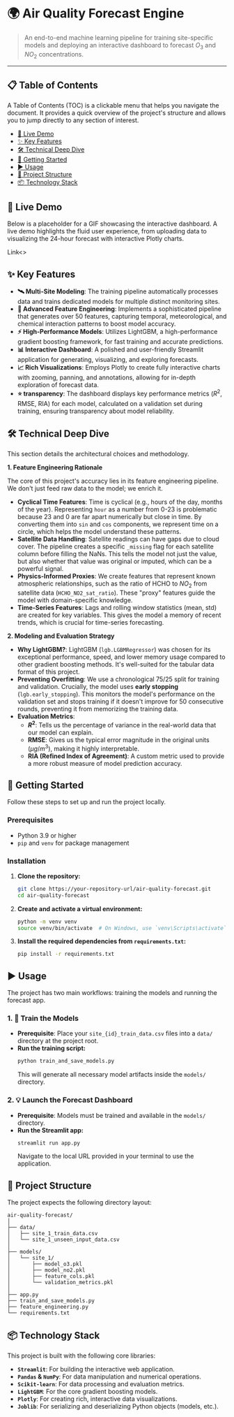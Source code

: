 # 🌍 Air Quality Forecast Engine

> An end-to-end machine learning pipeline for training site-specific models and deploying an interactive dashboard to forecast $O_3$ and $NO_2$ concentrations.

-----

## 📋 Table of Contents

A Table of Contents (TOC) is a clickable menu that helps you navigate the document. It provides a quick overview of the project's structure and allows you to jump directly to any section of interest.

  * [📸 Live Demo](#-live-demo)
  * [✨ Key Features](#-key-features)
  * [🛠️ Technical Deep Dive](#️-technical-deep-dive)
  * [🚀 Getting Started](#-getting-started)
  * [▶️ Usage](#️-usage)
  * [📁 Project Structure](#-project-structure)
  * [📦 Technology Stack](#-technology-stack)

## 📸 Live Demo

Below is a placeholder for a GIF showcasing the interactive dashboard. A live demo highlights the fluid user experience, from uploading data to visualizing the 24-hour forecast with interactive Plotly charts.

Link<>

## ✨ Key Features

  * **🛰️ Multi-Site Modeling**: The training pipeline automatically processes data and trains dedicated models for multiple distinct monitoring sites.
  * **🧠 Advanced Feature Engineering**: Implements a sophisticated pipeline that generates over 50 features, capturing temporal, meteorological, and chemical interaction patterns to boost model accuracy.
  * **⚡ High-Performance Models**: Utilizes LightGBM, a high-performance gradient boosting framework, for fast training and accurate predictions.
  * **📊 Interactive Dashboard**: A polished and user-friendly Streamlit application for generating, visualizing, and exploring forecasts.
  * **📈 Rich Visualizations**: Employs Plotly to create fully interactive charts with zooming, panning, and annotations, allowing for in-depth exploration of forecast data.
  * **⭐ transparency**: The dashboard displays key performance metrics ($R^2$, RMSE, RIA) for each model, calculated on a validation set during training, ensuring transparency about model reliability.

## 🛠️ Technical Deep Dive

This section details the architectural choices and methodology.

**1. Feature Engineering Rationale**

The core of this project's accuracy lies in its feature engineering pipeline. We don't just feed raw data to the model; we enrich it.

  * **Cyclical Time Features**: Time is cyclical (e.g., hours of the day, months of the year). Representing `hour` as a number from 0-23 is problematic because 23 and 0 are far apart numerically but close in time. By converting them into `sin` and `cos` components, we represent time on a circle, which helps the model understand these patterns.
  * **Satellite Data Handling**: Satellite readings can have gaps due to cloud cover. The pipeline creates a specific `_missing` flag for each satellite column before filling the NaNs. This tells the model not just the value, but also whether that value was original or imputed, which can be a powerful signal.
  * **Physics-Informed Proxies**: We create features that represent known atmospheric relationships, such as the ratio of HCHO to $NO_2$ from satellite data (`HCHO_NO2_sat_ratio`). These "proxy" features guide the model with domain-specific knowledge.
  * **Time-Series Features**: Lags and rolling window statistics (mean, std) are created for key variables. This gives the model a memory of recent trends, which is crucial for time-series forecasting.

**2. Modeling and Evaluation Strategy**

  * **Why LightGBM?**: LightGBM (`lgb.LGBMRegressor`) was chosen for its exceptional performance, speed, and lower memory usage compared to other gradient boosting methods. It's well-suited for the tabular data format of this project.
  * **Preventing Overfitting**: We use a chronological 75/25 split for training and validation. Crucially, the model uses **early stopping** (`lgb.early_stopping`). This monitors the model's performance on the validation set and stops training if it doesn't improve for 50 consecutive rounds, preventing it from memorizing the training data.
  * **Evaluation Metrics**:
      * **$R^2$**: Tells us the percentage of variance in the real-world data that our model can explain.
      * **RMSE**: Gives us the typical error magnitude in the original units ($\mu g/m^3$), making it highly interpretable.
      * **RIA (Refined Index of Agreement)**: A custom metric used to provide a more robust measure of model prediction accuracy.


## 🚀 Getting Started

Follow these steps to set up and run the project locally.

### Prerequisites

  * Python 3.9 or higher
  * `pip` and `venv` for package management

### Installation

1.  **Clone the repository:**

    ```bash
    git clone https://your-repository-url/air-quality-forecast.git
    cd air-quality-forecast
    ```

2.  **Create and activate a virtual environment:**

    ```bash
    python -m venv venv
    source venv/bin/activate  # On Windows, use `venv\Scripts\activate`
    ```

3.  **Install the required dependencies from `requirements.txt`:**

    ```bash
    pip install -r requirements.txt
    ```

## ▶️ Usage

The project has two main workflows: training the models and running the forecast app.

### 1\. 🚂 Train the Models

  * **Prerequisite**: Place your `site_{id}_train_data.csv` files into a `data/` directory at the project root.
  * **Run the training script:**
    ```bash
    python train_and_save_models.py
    ```
    This will generate all necessary model artifacts inside the `models/` directory.

### 2\. 💡 Launch the Forecast Dashboard

  * **Prerequisite**: Models must be trained and available in the `models/` directory.
  * **Run the Streamlit app:**
    ```bash
    streamlit run app.py
    ```
    Navigate to the local URL provided in your terminal to use the application.

## 📁 Project Structure

The project expects the following directory layout:

```
air-quality-forecast/
│
├── data/
│   ├── site_1_train_data.csv
│   └── site_1_unseen_input_data.csv
│
├── models/
│   └── site_1/
│       ├── model_o3.pkl
│       ├── model_no2.pkl
│       ├── feature_cols.pkl
│       └── validation_metrics.pkl
│
├── app.py
├── train_and_save_models.py
├── feature_engineering.py
└── requirements.txt
```

## 📦 Technology Stack

This project is built with the following core libraries:

  * **`Streamlit`**: For building the interactive web application.
  * **`Pandas` & `NumPy`**: For data manipulation and numerical operations.
  * **`Scikit-learn`**: For data processing and evaluation metrics.
  * **`LightGBM`**: For the core gradient boosting models.
  * **`Plotly`**: For creating rich, interactive data visualizations.
  * **`Joblib`**: For serializing and deserializing Python objects (models, etc.).